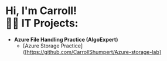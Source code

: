 <h1>Hi, I'm Carroll! <br/><a 
<h2>👨‍💻 IT Projects:</h2>


- <b>Azure File Handling Practice (AlgoExpert)</b>
  - [Azure Storage Practice]([https://github.com/CarrollShumpert/Azure-storage-lab]
